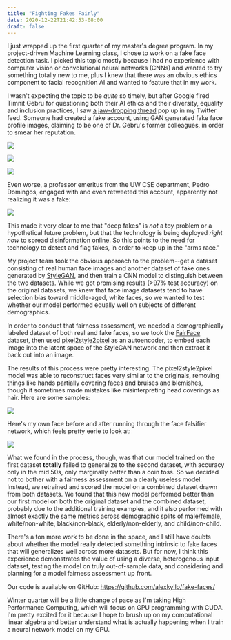 ```yaml
---
title: "Fighting Fakes Fairly"
date: 2020-12-22T21:42:53-08:00
draft: false
---
```


I just wrapped up the first quarter of my master's degree program. In
my project-driven Machine Learning class, I chose to work on a fake
face detection task. I picked this topic mostly because I had no
experience with computer vision or convolutional neural networks
(CNNs) and wanted to try something totally new to me, plus I knew that
there was an obvious ethics component to facial recognition AI and
wanted to feature that in my work.

I wasn't expecting the topic to be _quite_ so timely, but after Google
fired Timnit Gebru for questioning both their AI ethics and their
diversity, equality and inclusion practices, I saw [a jaw-dropping
thread](https://twitter.com/Mantzarlis/status/1338220767042002945?s=19)
pop up in my Twitter feed. Someone had created a fake account, using
GAN generated fake face profile images, claiming to be one of
Dr. Gebru's former colleagues, in order to smear her reputation.

![](/alexios-thread.png)

![](/jeff-jeffries.jpeg)

![](/julia-smith-kleinberg.jpeg)

Even worse, a professor emeritus from the UW CSE department, Pedro
Domingos, engaged with and even retweeted this account, apparently not
realizing it was a fake:

![](/julia-smith-kleinberg-thread.jpeg)

This made it very clear to me that "deep fakes" is _not_ a toy problem
or a hypothetical future problem, but that the technology is being
deployed _right now_ to spread disinformation online. So this points
to the need for technology to detect and flag fakes, in order to keep
up in the "arms race."

My project team took the obvious approach to the problem--get a
dataset consisting of real human face images and another dataset of
fake ones generated by [StyleGAN](https://github.com/NVlabs/stylegan),
and then train a CNN model to distinguish between the two
datasets. While we got promising results (>97% test accuracy) on the
original datasets, we knew that face image datasets tend to have
selection bias toward middle-aged, white faces, so we wanted to test
whether our model performed equally well on subjects of different
demographics.

In order to conduct that fairness assessment, we needed a
demographically labeled dataset of both real and fake faces, so we
took the [FairFace](https://github.com/joojs/fairface) dataset, then
used
[pixel2style2pixel](https://github.com/eladrich/pixel2style2pixel) as
an autoencoder, to embed each image into the latent space of the
StyleGAN network and then extract it back out into an image.

The results of this process were pretty interesting. The
pixel2style2pixel model was able to reconstruct faces very similar to
the originals, removing things like hands partially covering faces and
bruises and blemishes, though it sometimes made mistakes like
misinterpreting head coverings as hair. Here are some samples:

![](/fair2fake.jpg)

Here's my own face before and after running through the face falsifier
network, which feels pretty eerie to look at:

![](/alex-fake.jpg)

What we found in the process, though, was that our model trained on
the first dataset **totally** failed to generalize to the second
dataset, with accuracy only in the mid 50s, only marginally better
than a coin toss. So we decided not to bother with a fairness
assessment on a clearly useless model.  Instead, we retrained and
scored the model on a combined dataset drawn from both datasets. We
found that this new model performed better than our first model on
both the original dataset and the combined dataset, probably due to
the additional training examples, and it also performed with almost
exactly the same metrics across demographic splits of male/female,
white/non-white, black/non-black, elderly/non-elderly, and
child/non-child.

There's a ton more work to be done in the space, and I still have
doubts about whether the model really detected something intrinsic to
fake faces that will generalizes well across more datasets. But for
now, I think this experience demonstrates the value of using a
diverse, heterogenous input dataset, testing the model on truly
out-of-sample data, and considering and planning for a model fairness
assessment up front.

Our code is available on GitHub: https://github.com/alexkyllo/fake-faces/

Winter quarter will be a little change of pace as I'm taking High
Performance Computing, which will focus on GPU programming with CUDA.
I'm pretty excited for it because I hope to brush up on my
computational linear algebra and better understand what is actually
happening when I train a neural network model on my GPU.
